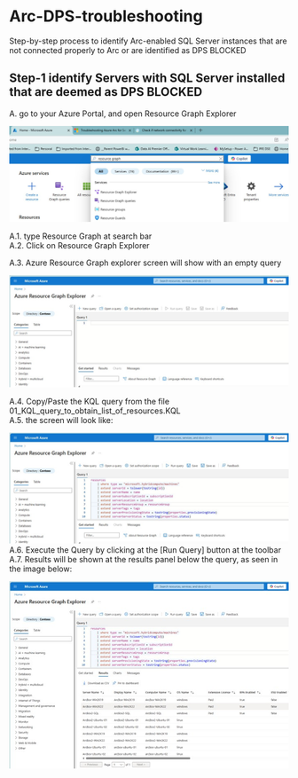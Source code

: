 # Arc-DPS-troubleshooting
Step-by-step process to identify Arc-enabled SQL Server instances that are not connected properly to Arc or are identified as DPS BLOCKED

## Step-1 identify Servers with SQL Server installed that are deemed as DPS BLOCKED
A. go to your Azure Portal, and open Resource Graph Explorer<br>

![Alt text](IMAGES/001_AzurePortal_OpenResourceGraph.jpg "Azure Portal")

A.1. type Resource Graph at search bar<br>
A.2. Click on Resource Graph Explorer<br>

A.3. Azure Resource Graph explorer screen will show with an empty query<br>

![Alt text](IMAGES/002_ResourceGraph_NewQuery.jpg "New Query")
<br>

A.4. Copy/Paste the KQL query from the file 01_KQL_query_to_obtain_list_of_resources.KQL<br>
A.5. the screen will look like:<br>

![Alt text](IMAGES/003_ResourceGraph_DPSQuery.jpg "KQL Query")
<br>
A.6. Execute the Query by clicking at the [Run Query] button at the toolbar<br>
A.7. Results will be shown at the results panel below the query, as seen in the image below:<br>

![Alt text](IMAGES/004_ResourceGraph_DPSQuer_Results.jpg "Query Results")
<br>
